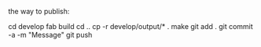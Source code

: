 the way to publish:

cd develop
fab build
cd ..
cp -r develop/output/* .
make
git add .
git commit -a -m "Message"
git push

